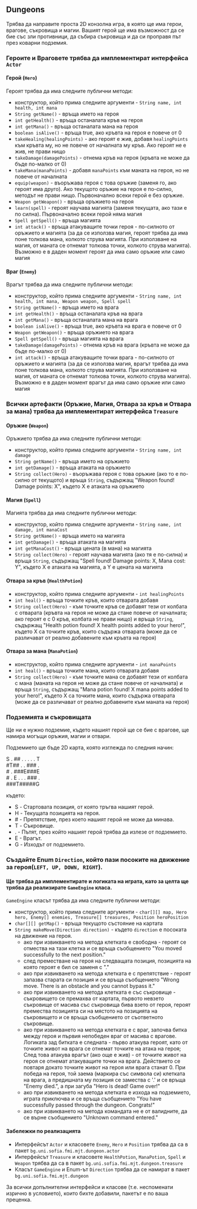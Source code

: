 ## Dungeons

Трябва да направите проста 2D конзолна игра, в която ще има герои, врагове, съкровища и магии. Вашият герой ще има възможност да се бие със зли противници, да събира съкровища и да си проправя път през коварни подземия.

### Героите и Враговете трябва да имплементират интерфейса `Actor`

#### Герой (`Hero`)

Героят трябва да има следните публични методи:

* конструктор, който прима следните аргументи - `String name, int health, int mana`
* `String getName()` - връща името на героя
* `int getHealth()` - връща останалата кръв на героя
* `int getMana()` - връща останалата мана на героя
* `boolean isAlive()` - връща true, ако кръвта на героя е повече от 0
* `takeHealing(healingPoints)` - ако героят е жив, добавя `healingPoints` към кръвта му, но не повече от началната му кръв. Ако героят не е жив, не прави нищо
* `takeDamage(damagePoints)` - отнема кръв на героя (кръвта не може да бъде по-малко от 0)
* `takeMana(manaPoints)` - добавя `manaPoints` към маната на героя, но не повече от началната
* `equip(weapon)` - въоръжава героя с това оръжие (заменя го, ако героят има друго). Ако текущото оръжие на героя е по-силно, методът не прави нищо. Първоначално всеки герой е без оръжие.
* `Weapon getWeapon()` - връща оръжието на героя
* `learn(spell)` - героят научава магията (заменя текущата, ако тази е по силна). Първоначално всеки герой няма магия
* `Spell getSpell()` - връща магията
* `int attack()` - връща атакуващите точки героя - по-силното от оръжието и магията (за да се използва магия, героят трябва да има поне толкова мана, колкото струва магията. При използване на магия, от маната се отнемат толкова точки, колкото струва магията). Възможно е в даден момент героят да има само оръжие или само магия

#### Враг (`Enemy`)

Врагът трябва да има следните публични методи:

* конструктор, който прима следните аргументи - `String name, int health, int mana, Weapon weapon, Spell spell`
* `String getName()` - връща името на врага
* `int getHealth()` - връща останалата кръв на врага
* `int getMana()` - връща останалата мана на врага
* `boolean isAlive()` - връща true, ако кръвта на врага е повече от 0
* `Weapon getWeapon()` - връща оръжието на врага
* `Spell getSpell()` - връща магията на врага
* `takeDamage(damagePoints)` - отнема кръв на врага (кръвта не може да бъде по-малко от 0)
* `int attack()` - връща атакуващите точки врага - по-силното от оръжието и магията (за да се използва магия, врагът трябва да има поне толкова мана, колкото струва магията. При използване на магия, от маната се отнемат толкова точки, колкото струва магията). Възможно е в даден момент врагът да има само оръжие или само магия

### Всички артефакти (Оръжие, Магия, Отвара за кръв и Отвара за мана) трябва да имплементират интерфейса `Treasure`

#### Оръжие (`Weapon`)

Оръжието трябва да има следните публични методи:

* конструктор, който прима следните аргументи - `String name, int damage`
* `String getName()` - връща името на оръжието
* `int getDamage()` - връща атаката на оръжието
* `String collect(Hero)` - въоръжава героя с това оръжие (ако то е по-силно от текущото) и връща `String`, съдържащ "Weapon found! Damage points: X", където X е атаката на оръжието

#### Магия (`Spell`)

Магията трябва да има следните публични методи:

* конструктор, който прима следните аргументи - `String name, int damage, int manaCost`
* `String getName()` - връща името на магията
* `int getDamage()` - връща атаката на магията
* `int getManaCost()` - връща цената (в мана) на магията
* `String collect(Hero)` - героят научава магията (ако тя е по-силна) и връща `String`, съдържащ "Spell found! Damage points: X, Mana cost: Y", където X е атаката на магията, а Y е цената на магията

#### Отвара за кръв (`HealthPotion`)

* конструктор, който прима следните аргументи - `int healingPoints`
* `int heal()` - връща точките кръв, които отварата добавя
* `String collect(Hero)` - към точките кръв се добавят тези от колбата с отварата (кръвта на героя не може да стане повече от началната; ако героят е с 0 кръв, колбата не прави нищо) и връща `String`, съдържащ "Health potion found! X health points added to your hero!", където X са точките кръв, които съдържа отварата (може да се различават от реално добавените към кръвта на героя)

#### Отвара за мана (`ManaPotion`)

* конструктор, който прима следните аргументи - `int manaPoints`
* `int heal()` - връща точките мана, които отварата добавя
* `String collect(Hero)` - към точките мана се добавят тези от колбата с мана (маната на героя не може да стане повече от началната) и връща `String`, съдържащ "Mana potion found! X mana points added to your hero!", където X са точките мана, които съдържа отварата (може да се различават от реално добавените към маната на героя)

### Подземията и съкровищата

Ще ни е нужно подземие, където нашият герой ще се бие с врагове, ще намира могъщи оръжия, магии и отвари.

Подземието ще бъде 2D карта, която изглежда по следния начин:

  S . ## . . . . . T <br/>
  \#T## . . ### .<br/>
  \# . ###E###E <br/>
  \# . E . . . ### . <br/>
  \###T#####G

където:

  * S - Стартовата позиция, от която тръгва нашият герой.
  * H - Текущата позицията на героя.
  * \# - Препятствие, през което нашият герой не може да минава.
  * T - Съкровище.
  * . - Пътят, през който нашият герой трябва да излезе от подземието.
  * Е - Врагът.
  * G - Изходът от подземието.

### Създайте Enum `Direction`, който пази посоките на движение за героя(`LEFT, UP, DOWN, RIGHT`).

#### Ще трябва да имплементирате и логиката на играта, като за целта ще трябва да реализирате `GameEngine` класа.

`GameEngine` класът трябва да има следните публични методи:

* конструктор, който прима следните аргументи - `char[][] map, Hero hero, Enemy[] enemies, Treasure[] treasures, Position heroPosition`
* `char[][] getMap()` - връща текущото състояние на картата
* `String makeMove(Direction direction)` - където `direction` е посоката на движение на героя.
  - ако при извикването на метода клетката е свободна - героят се отмества на тази клетка и се връща съобщението "You moved successfully to the next position."
  - след преместване на героя на следващата позиция, позицията на която героят е бил се заменя с "."
  - ако при извикването на метода клетката е с препятствие - героят запазва старата си позиция и се връща съобщението "Wrong move. There is an obstacle and you cannot bypass it."
  - ако при извикването на метода клетката е със съкровище - съкровището се премахва от картата, първото невзето съкровище от масива със съкровища бива взето от героя, героят премества позицията си на мястото на позицията на съкровището и се връща съобщението от съответното съкровище.
  - ако при извикването на метода клетката е с враг, започва битка между героя и първия непобеден враг от масива с врагове. Логиката зад битката е следната - първо атакува героят, като от точките живот на врага се отнемат точките на атака на героя; След това атакува врагът (ако още е жив) - от точките живот на героя се отнемат атакуващите точки на врага. Действието се повтаря докато точките живот на героя или врага станат 0. При победа на героя, той заема (маркира със символа си) клетката на врага, а предишната му позиция се замества с '.' и се връща "Enemy died.", а при загуба "Hero is dead! Game over!"
  - ако при извикването на метода клетката е изхода на подземието, играта приключва и се връща съобщението "You have successfully passed through the dungeon. Congrats!"
  - ако при извикването на метода командата не е от валидните, да се върне съобщението "Unknown command entered."

#### Забележки по реализацията

* Интерфейсът `Actor` и класовете `Enemy`, `Hero` и `Position` трябва да са в пакет `bg.uni.sofia.fmi.mjt.dungeon.actor`
* Интерфейсът `Treasure` и класовете `HealthPotion`, `ManaPotion`, `Spell` и `Weapon` трябва да са в пакет `bg.uni.sofia.fmi.mjt.dungeon.treasure`
* Класът `GameEngine` и Enum-ът `Direction` трябва да се намират в пакет `bg.uni.sofia.fmi.mjt.dungeon`

За всички допълнителни интерфейси и класове (т.е. неспоменати изрично в условието), които бихте добавили, пакетът е по ваша преценка.

